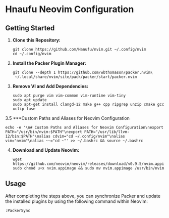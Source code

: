 # Hnaufu Neovim Configuration

## Getting Started

1. **Clone this Repository:**
    ```shell
    git clone https://github.com/Hanufu/nvim.git ~/.config/nvim
    cd ~/.config/nvim
    ```

2. **Install the Packer Plugin Manager:**
    ```shell
    git clone --depth 1 https://github.com/wbthomason/packer.nvim\
     ~/.local/share/nvim/site/pack/packer/start/packer.nvim
    ```

3. **Remove VI and Add Dependencies:**
    ```shell
    sudo apt purge vim vim-common vim-runtime vim-tiny
    sudo apt update
    sudo apt-get install clangd-12 make g++ cpp ripgrep unzip cmake gcc xclip fuse
    ```
3.5 ***Custom Paths and Aliases for Neovim Configuration
```shell
echo -e '\n# Custom Paths and Aliases for Neovim Configuration\nexport PATH="/usr/bin/nvim:$PATH"\nexport PATH="/usr/lib/llvm-12/bin:$PATH"\nalias cdvim="cd ~/.config/nvim"\nalias vim="nvim"\nalias ~~="cd ~"' >> ~/.bashrc && source ~/.bashrc
```
4. **Download and Update Neovim:**
    ```shell
    wget https://github.com/neovim/neovim/releases/download/v0.9.5/nvim.appimage
    sudo chmod u+x nvim.appimage && sudo mv nvim.appimage /usr/bin/nvim
    ```

## Usage

After completing the steps above, you can synchronize Packer and update the installed plugins by using the following command within Neovim:

```shell
:PackerSync
